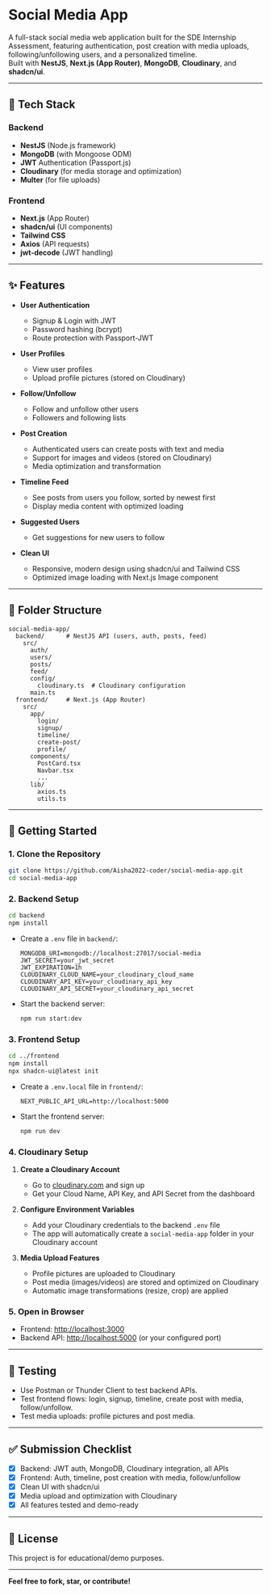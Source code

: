 # Social Media App

A full-stack social media web application built for the SDE Internship Assessment, featuring authentication, post creation with media uploads, following/unfollowing users, and a personalized timeline.  
Built with **NestJS**, **Next.js (App Router)**, **MongoDB**, **Cloudinary**, and **shadcn/ui**.

---

## 🧱 Tech Stack

### Backend
- **NestJS** (Node.js framework)
- **MongoDB** (with Mongoose ODM)
- **JWT** Authentication (Passport.js)
- **Cloudinary** (for media storage and optimization)
- **Multer** (for file uploads)

### Frontend
- **Next.js** (App Router)
- **shadcn/ui** (UI components)
- **Tailwind CSS**
- **Axios** (API requests)
- **jwt-decode** (JWT handling)

---

## ✨ Features

- **User Authentication**
  - Signup & Login with JWT
  - Password hashing (bcrypt)
  - Route protection with Passport-JWT

- **User Profiles**
  - View user profiles
  - Upload profile pictures (stored on Cloudinary)

- **Follow/Unfollow**
  - Follow and unfollow other users
  - Followers and following lists

- **Post Creation**
  - Authenticated users can create posts with text and media
  - Support for images and videos (stored on Cloudinary)
  - Media optimization and transformation

- **Timeline Feed**
  - See posts from users you follow, sorted by newest first
  - Display media content with optimized loading

- **Suggested Users**
  - Get suggestions for new users to follow

- **Clean UI**
  - Responsive, modern design using shadcn/ui and Tailwind CSS
  - Optimized image loading with Next.js Image component

---

## 📁 Folder Structure

```
social-media-app/
  backend/      # NestJS API (users, auth, posts, feed)
    src/
      auth/
      users/
      posts/
      feed/
      config/
        cloudinary.ts  # Cloudinary configuration
      main.ts
  frontend/     # Next.js (App Router)
    src/
      app/
        login/
        signup/
        timeline/
        create-post/
        profile/
      components/
        PostCard.tsx
        Navbar.tsx
        ...
      lib/
        axios.ts
        utils.ts
```

---

## 🚀 Getting Started

### 1. Clone the Repository

```bash
git clone https://github.com/Aisha2022-coder/social-media-app.git
cd social-media-app
```

### 2. Backend Setup

```bash
cd backend
npm install
```

- Create a `.env` file in `backend/`:

  ```
  MONGODB_URI=mongodb://localhost:27017/social-media
  JWT_SECRET=your_jwt_secret
  JWT_EXPIRATION=1h
  CLOUDINARY_CLOUD_NAME=your_cloudinary_cloud_name
  CLOUDINARY_API_KEY=your_cloudinary_api_key
  CLOUDINARY_API_SECRET=your_cloudinary_api_secret
  ```

- Start the backend server:

  ```bash
  npm run start:dev
  ```

### 3. Frontend Setup

```bash
cd ../frontend
npm install
npx shadcn-ui@latest init
```

- Create a `.env.local` file in `frontend/`:

  ```
  NEXT_PUBLIC_API_URL=http://localhost:5000
  ```

- Start the frontend server:

  ```bash
  npm run dev
  ```

### 4. Cloudinary Setup

1. **Create a Cloudinary Account**
   - Go to [cloudinary.com](https://cloudinary.com) and sign up
   - Get your Cloud Name, API Key, and API Secret from the dashboard

2. **Configure Environment Variables**
   - Add your Cloudinary credentials to the backend `.env` file
   - The app will automatically create a `social-media-app` folder in your Cloudinary account

3. **Media Upload Features**
   - Profile pictures are uploaded to Cloudinary
   - Post media (images/videos) are stored and optimized on Cloudinary
   - Automatic image transformations (resize, crop) are applied

### 5. Open in Browser

- Frontend: [http://localhost:3000](http://localhost:3000)
- Backend API: [http://localhost:5000](http://localhost:5000) (or your configured port)

---

## 🧪 Testing

- Use Postman or Thunder Client to test backend APIs.
- Test frontend flows: login, signup, timeline, create post with media, follow/unfollow.
- Test media uploads: profile pictures and post media.

---

## ✅ Submission Checklist

- [x] Backend: JWT auth, MongoDB, Cloudinary integration, all APIs
- [x] Frontend: Auth, timeline, post creation with media, follow/unfollow
- [x] Clean UI with shadcn/ui
- [x] Media upload and optimization with Cloudinary
- [x] All features tested and demo-ready

---

## 📄 License

This project is for educational/demo purposes.

---

**Feel free to fork, star, or contribute!**

